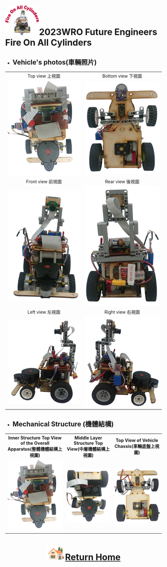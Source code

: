 ![LOGO](../other/img/logo.png)2023WRO Future Engineers Fire On All Cylinders  
=====
- ## Vehicle's photos(車輛照片)
<div align="center">
<table>
  <tr>
    <td align="center" font size="5">Top view 上視圖</td>
    <td align="center" font size="5">Bottom view 下視圖 </td>

  </tr>
    <tr>
    <td><img src="./img/top_view.png"  width = "400" alt="Top view" > </td>
    <td><img src="./img/Button_view.png" width = "400" alt="Bottom view " ></td>
  </tr>
    <tr>
    <td align="center" font size="5"> Front view 前視圖</td>
    <td align="center" font size="5">Rear view 後視圖 </td>
  </tr>
    </tr>
    <tr>
    <td><img src="./img/front_view.png" width="400" alt="Front_view" ></td>
    <td><img src="./img/Rear_views.png" width="400" alt="Rear_view" ></td>
  </tr>
      <tr>
    <td align="center" font size="5">Left view 左視圖</td>
    <td align="center" font size="5">Right view 右視圖</td>
  </tr>
    </tr>
    <tr>
    <td><img src="./img/Left_view.png" width = "400"  alt="Left_view"></td>
    <td> <img src="./img/Right_view.png" width="400" alt="Right_view" ></td>
  </tr>
</table>
  
</div> 

- ## Mechanical Structure (機體結構)
<div align="center">
<table>
  <tr>
      <th>Inner Structure Top View of the Overall Apparatus(整體機體結構上視圖) </th><th>Middle Layer Structure Top View(中層機體結構上視圖)</th><th>Top View of Vehicle Chassis(車輛底盤上視圖)</th>
  </tr>
  <tr>
     <td>  <img src="./img/top_view.png"  width = "400" alt="整體機體結構上視圖" > </td><td><img src="../schemes/Assembly_Instructions/img/Middle_Layer_Structure_Top_View.png" width = "400" alt="中層機體結構上視圖" ></td><td><img src="../schemes/Assembly_Instructions/img/Vehicle_Chassis_Design_top.png" width="400" alt="車輛底盤上視圖" ></td>
  </tr>
</table>
</div>


# <div align="center">![HOME](../other/img/Home.png)[Return Home](../)</div> 

